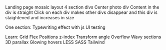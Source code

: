 Landing page mosaic layout
4 section divs
Center photo div
Content in the div is straight
Click on each div makes other divs disappear and this div is staightened and increases in size


One section: Typewriting effect with js
UI testing

Learn:
    Grid
    Flex
    Positions
    z-index
    Transform angle
    Overflow
    Wavy sections
    3D parallax
    Glowing hovers
    LESS
    SASS
    Tailwind


